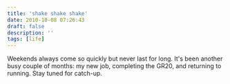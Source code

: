 ```yaml
---
title: 'shake shake shake'
date: 2010-10-08 07:26:43
draft: false
description: ''
tags: [life]
---
```


Weekends always come so quickly but never last for long. It's been another busy couple of months: my new job, completing the GR20, and returning to running. Stay tuned for catch-up.